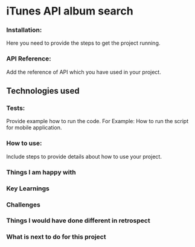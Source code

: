 # iTunes API album search

### Installation:
Here you need to provide the steps to get the project running.

### API Reference:
Add the reference of API which you have used in your project.

## Technologies used

### Tests:
Provide example how to run the code. For Example: How to run the script for mobile application.

### How to use:
Include steps to provide details about how to use your project.

### Things I am happy with

### Key Learnings

### Challenges

### Things I would have done different in retrospect


### What is next to do for this project




